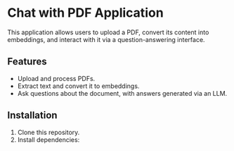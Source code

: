 # Chat with PDF Application
This application allows users to upload a PDF, convert its content into embeddings, and interact with it via a question-answering interface.

## Features
- Upload and process PDFs.
- Extract text and convert it to embeddings.
- Ask questions about the document, with answers generated via an LLM.

## Installation
1. Clone this repository.
2. Install dependencies:
